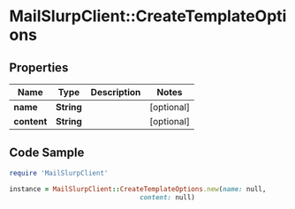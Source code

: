 # MailSlurpClient::CreateTemplateOptions

## Properties

Name | Type | Description | Notes
------------ | ------------- | ------------- | -------------
**name** | **String** |  | [optional] 
**content** | **String** |  | [optional] 

## Code Sample

```ruby
require 'MailSlurpClient'

instance = MailSlurpClient::CreateTemplateOptions.new(name: null,
                                 content: null)
```


